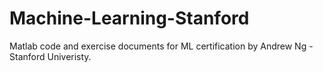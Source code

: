 # Machine-Learning-Stanford
Matlab code and exercise documents for ML certification by Andrew Ng - Stanford Univeristy.
